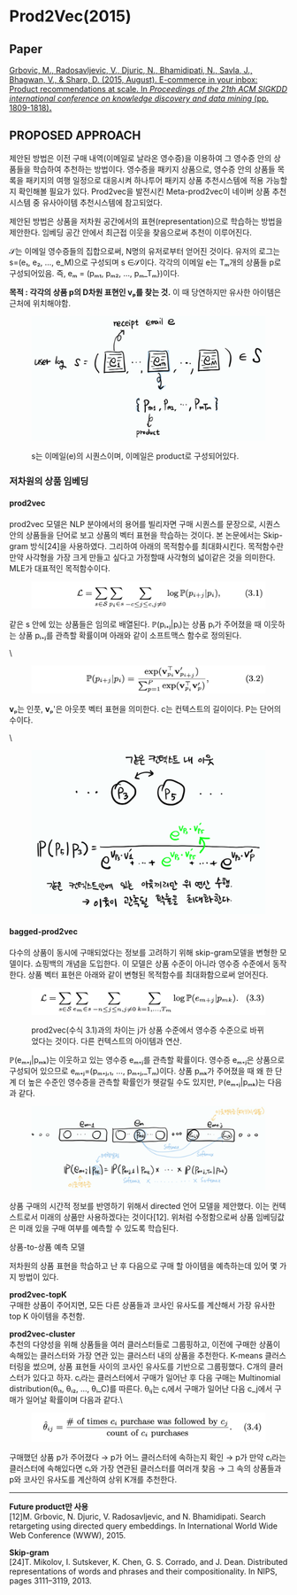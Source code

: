 # Prod2Vec(2015)

## Paper

[Grbovic, M., Radosavljevic, V., Djuric, N., Bhamidipati, N., Savla, J., Bhagwan, V., & Sharp, D. (2015, August). E-commerce in your inbox: Product recommendations at scale. In _Proceedings of the 21th ACM SIGKDD international conference on knowledge discovery and data mining_ (pp. 1809-1818)**.**](https://dl.acm.org/doi/pdf/10.1145/2783258.2788627)

## PROPOSED APPROACH <a href="#proposed-approach" id="proposed-approach"></a>

제안된 방법은 이전 구매 내역(이메일로 날라온 영수증)을 이용하여 그 영수증 안의 상품들을 학습하여 추천하는 방법이다. 영수증을 패키지 상품으로, 영수증 안의 상품들 목록을 패키지의 여행 일정으로 대응시켜 하나투어 패키지 상품 추천시스템에 적용 가능할지 확인해볼 필요가 있다. Prod2vec을 발전시킨 Meta-prod2vec이 네이버 상품 추천시스템 중 유사아이템 추천시스템에 참고되었다.

제안된 방법은 상품을 저차원 공간에서의 표현(representation)으로 학습하는 방법을 제안한다. 임베딩 공간 안에서 최근접 이웃을 찾음으로써 추천이 이루어진다.

𝒮는 이메일 영수증들의 집합으로써, N명의 유저로부터 얻어진 것이다. 유저의 로그는 s=(e₁, e₂, …, e\_M)으로 구성되며 s ∈𝒮이다. 각각의 이메일 e는 Tₘ개의 상품들 p로 구성되어있음. 즉, eₘ = (pₘ₁, pₘ₂, …, pₘ\_Tₘ})이다.

**목적 : 각각의 상품 p의 D차원 표현인 vₚ를 찾는 것.** 이 때 당연하지만 유사한 아이템은 근처에 위치해야함.

<figure><img src="../.gitbook/assets/image (25) (1).png" alt=""><figcaption><p>s는 이메일(e)의 시퀀스이며, 이메일은 product로 구성되어있다.</p></figcaption></figure>

### 저차원의 상품 임베딩 <a href="#undefined" id="undefined"></a>

#### **prod2vec** <a href="#prod2vec" id="prod2vec"></a>

prod2vec 모델은 NLP 분야에서의 용어를 빌리자면 구매 시퀀스를 문장으로, 시퀀스 안의 상품들을 단어로 보고 상품의 벡터 표현을 학습하는 것이다. 본 논문에서는 Skip-gram 방식\[24]을 사용하였다. 그리하여 아래의 목적함수를 최대화시킨다. 목적함수란 만약 사각형을 가장 크게 만들고 싶다고 가정할때 사각형의 넓이같은 것을 의미한다. MLE가 대표적인 목적함수이다.

<figure><img src="../.gitbook/assets/image (26).png" alt=""><figcaption></figcaption></figure>

같은 s 안에 있는 상품들은 임의로 배열된다. ℙ(pᵢ₊ⱼ|pᵢ)는 상품 pᵢ가 주어졌을 때 이웃하는 상품 pᵢ₊ⱼ를 관측할 확률이며 아래와 같이 소프트맥스 함수로 정의된다.

\


<figure><img src="../.gitbook/assets/image (5) (1) (2).png" alt=""><figcaption></figcaption></figure>

**v**ₚ는 인풋, **v**ₚ'은 아웃풋 벡터 표현을 의미한다. c는 컨텍스트의 길이이다. P는 단어의 수이다.

\


<figure><img src="../.gitbook/assets/image (1) (5).png" alt=""><figcaption></figcaption></figure>

#### **bagged-prod2vec** <a href="#bagged-prod2vec" id="bagged-prod2vec"></a>

다수의 상품이 동시에 구매되었다는 정보를 고려하기 위해 skip-gram모델을 변형한 모델이다. 쇼핑백의 개념을 도입한다. 이 모델은 상품 수준이 아니라 영수증 수준에서 동작한다. 상품 벡터 표현은 아래와 같이 변형된 목적함수를 최대화함으로써 얻어진다.

<figure><img src="../.gitbook/assets/image (3) (2).png" alt=""><figcaption><p>prod2vec(수식 3.1)과의 차이는 j가 상품 수준에서 영수증 수준으로 바뀌었다는 것이다. 다른 컨텍스트의 아이템과 연산.</p></figcaption></figure>

ℙ(eₘ₊ⱼ|pₘₖ)는 이웃하고 있는 영수증 eₘ₊ⱼ를 관측할 확률이다. 영수증 eₘ₊ⱼ은 상품으로 구성되어 있으므로 eₘ₊ⱼ=(pₘ₊ⱼ,₁, …, pₘ₊ⱼ,\_Tₘ)이다. 상품 pₘₖ가 주어졌을 때 왜 한 단계 더 높은 수준인 영수증을 관측할 확률인가 헷갈릴 수도 있지만, ℙ(eₘ₊ⱼ|pₘₖ)는 다음과 같다.

<figure><img src="../.gitbook/assets/image (4) (3).png" alt=""><figcaption></figcaption></figure>

상품 구매의 시간적 정보를 반영하기 위해서 directed 언어 모델을 제안했다. 이는 컨텍스트로서 미래의 상품만 사용하겠다는 것이다\[12]. 위처럼 수정함으로써 상품 임베딩값은 미래 있을 구매 여부를 예측할 수 있도록 학습된다.

상품-to-상품 예측 모델

저차원의 상품 표현을 학습하고 난 후 다음으로 구매 할 아이템을 예측하는데 있어 몇 가지 방법이 있다.

**prod2vec-topK**\
구매한 상품이 주어지면, 모든 다른 상품들과 코사인 유사도를 계산해서 가장 유사한 top K 아이템을 추천함.

**prod2vec-cluster**\
추천의 다양성을 위해 상품들을 여러 클러스터들로 그룹핑하고, 이전에 구매한 상품이 속해있는 클러스터와 가장 연관 있는 클러스터 내의 상품을 추천한다. K-means 클러스터링을 썼으며, 상품 표현들 사이의 코사인 유사도를 기반으로 그룹핑했다. C개의 클러스터가 있다고 하자. cᵢ라는 클러스터에서 구매가 일어난 후 다음 구매는 Multinomial distribution(θᵢ₁, θᵢ₂, …, θᵢ\_C)를 따른다. θᵢⱼ는 cᵢ에서 구매가 일어난 다음 c\_j에서 구매가 일어날 확률이며 다음과 같다.\


<figure><img src="../.gitbook/assets/image (2) (3).png" alt=""><figcaption></figcaption></figure>

구매했던 상품 p가 주어졌다 → p가 어느 클러스터에 속하는지 확인 → p가 만약 cᵢ라는 클러스터에 속해있다면 cᵢ와 가장 연관된 클러스터를 여러개 찾음 → 그 속의 상품들과 p와 코사인 유사도를 계산하여 상위 K개를 추천한다.

***

**Future product만 사용**\
\[12]M. Grbovic, N. Djuric, V. Radosavljevic, and N. Bhamidipati. Search retargeting using directed query embeddings. In International World Wide Web Conference (WWW), 2015.

**Skip-gram**\
\[24]T. Mikolov, I. Sutskever, K. Chen, G. S. Corrado, and J. Dean. Distributed representations of words and phrases and their compositionality. In NIPS, pages 3111–3119, 2013.
